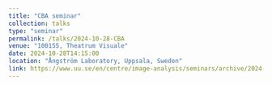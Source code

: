 ```yaml
---
title: "CBA seminar"
collection: talks
type: "seminar"
permalink: /talks/2024-10-28-CBA
venue: "100155, Theatrum Visuale"
date: 2024-10-28T14:15:00
location: "Ångström Laboratory, Uppsala, Sweden"
link: https://www.uu.se/en/centre/image-analysis/seminars/archive/2024-10-28-motion-estimation-from-temporally-and-spatially-sparse-medical-image-sequences----niklas-gunnarsson
---
```

